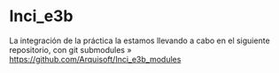 # Inci_e3b
La integración de la práctica la estamos llevando a cabo en el siguiente repositorio, con git submodules » https://github.com/Arquisoft/Inci_e3b_modules
